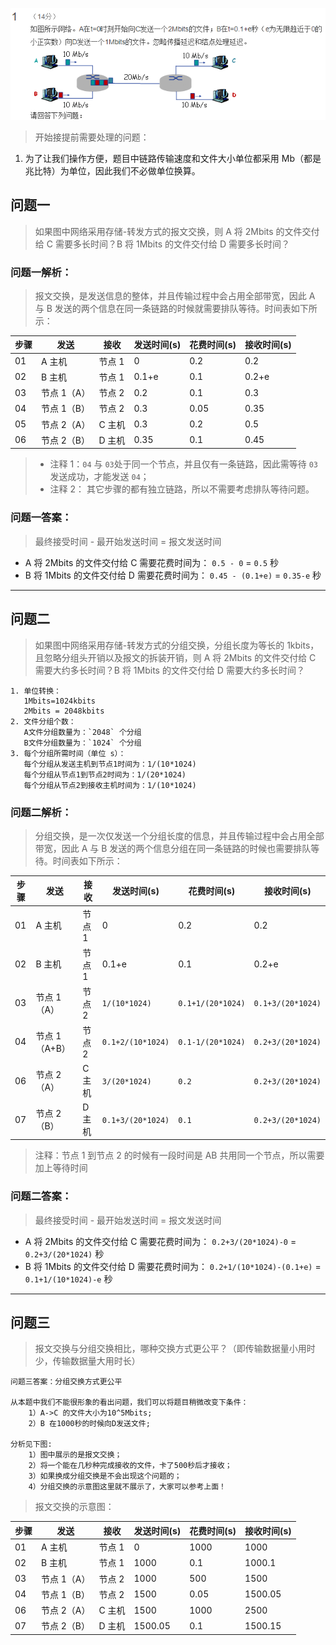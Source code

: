 ![第一周作业1题目](./static/01/01.png)

> 开始接提前需要处理的问题：

1. 为了让我们操作方便，题目中链路传输速度和文件大小单位都采用 Mb（都是兆比特）为单位，因此我们不必做单位换算。

## 问题一

> 如果图中网络采用存储-转发方式的报文交换，则 A 将 2Mbits 的文件交付给 C 需要多长时间？B 将 1Mbits 的文件交付给 D 需要多长时间？

### 问题一解析：

> 报文交换，是发送信息的整体，并且传输过程中会占用全部带宽，因此 A 与 B 发送的两个信息在同一条链路的时候就需要排队等待。时间表如下所示：

| 步骤 | 发送        | 接收   | 发送时间(s) | 花费时间(s) | 接收时间(s) |
| ---- | ----------- | ------ | ----------- | ----------- | ----------- |
| 01   | A 主机      | 节点 1 | 0           | 0.2         | 0.2         |
| 02   | B 主机      | 节点 1 | 0.1+e       | 0.1         | 0.2+e       |
| 03   | 节点 1（A） | 节点 2 | 0.2         | 0.1         | 0.3         |
| 04   | 节点 1（B） | 节点 2 | 0.3         | 0.05        | 0.35        |
| 05   | 节点 2（A） | C 主机 | 0.3         | 0.2         | 0.5         |
| 06   | 节点 2（B） | D 主机 | 0.35        | 0.1         | 0.45        |

> - 注释 1：`04` 与 `03`处于同一个节点，并且仅有一条链路，因此需等待 `03` 发送成功，才能发送 `04`；
> - 注释 2： 其它步骤的都有独立链路，所以不需要考虑排队等待问题。

### 问题一答案：

> 最终接受时间 - 最开始发送时间 = 报文发送时间

- A 将 2Mbits 的文件交付给 C 需要花费时间为： `0.5 - 0` = `0.5` 秒
- B 将 1Mbits 的文件交付给 D 需要花费时间为： `0.45 - (0.1+e)` = `0.35-e` 秒

---

## 问题二

> 如果图中网络采用存储-转发方式的分组交换，分组长度为等长的 1kbits，且忽略分组头开销以及报文的拆装开销，则 A 将 2Mbits 的文件交付给 C 需要大约多长时间？B 将 1Mbits 的文件交付给 D 需要大约多长时间？

```
1. 单位转换：
   1Mbits=1024kbits
   2Mbits = 2048kbits
2. 文件分组个数：
   A文件分组数量为：`2048` 个分组
   B文件分组数量为：`1024` 个分组
3. 每个分组所需时间（单位 s）：
   每个分组从发送主机到节点1时间为：1/(10*1024)
   每个分组从节点1到节点2时间为：1/(20*1024)
   每个分组从节点2到接收主机时间为：1/(10*1024)
```

### 问题二解析：

> 分组交换，是一次仅发送一个分组长度的信息，并且传输过程中会占用全部带宽，因此 A 与 B 发送的两个信息分组在同一条链路的时候也需要排队等待。时间表如下所示：

| 步骤 | 发送          | 接收   | 发送时间(s)       | 花费时间(s)       | 接收时间(s)       |
| ---- | ------------- | ------ | ----------------- | ----------------- | ----------------- |
| 01   | A 主机        | 节点 1 | 0                 | 0.2               | 0.2               |
| 02   | B 主机        | 节点 1 | 0.1+e             | 0.1               | 0.2+e             |
| 03   | 节点 1（A）   | 节点 2 | `1/(10*1024)`     | `0.1+1/(20*1024)` | `0.1+3/(20*1024)` |
| 04   | 节点 1（A+B） | 节点 2 | `0.1+2/(10*1024)` | `0.1-1/(20*1024)` | `0.2+3/(20*1024)` |
| 06   | 节点 2（A）   | C 主机 | `3/(20*1024)`     | `0.2`             | `0.2+3/(20*1024)` |
| 07   | 节点 2（B）   | D 主机 | `0.1+3/(20*1024)` | `0.1`             | `0.2+3/(20*1024)` |

> 注释：节点 1 到节点 2 的时候有一段时间是 AB 共用同一个节点，所以需要加上等待时间

### 问题二答案：

> 最终接受时间 - 最开始发送时间 = 报文发送时间

- A 将 2Mbits 的文件交付给 C 需要花费时间为： `0.2+3/(20*1024)-0` = `0.2+3/(20*1024)` 秒
- B 将 1Mbits 的文件交付给 D 需要花费时间为： `0.2+1/(10*1024)-(0.1+e)` = `0.1+1/(10*1024)-e` 秒

---

## 问题三

> 报文交换与分组交换相比，哪种交换方式更公平？（即传输数据量小用时少，传输数据量大用时长）

```
问题三答案：分组交换方式更公平

从本题中我们不能很形象的看出问题，我们可以将题目稍微改变下条件：
    1）A->C 的文件大小为10^5Mbits;
    2）B 在1000秒的时候向D发送文件;

分析见下图:
    1）图中展示的是报文交换；
    2）将一个能在几秒种完成接收的文件，卡了500秒后才接收；
    3）如果换成分组交换是不会出现这个问题的；
    4）分组交换的示意图这里就不展示了，大家可以参考上面！
```

> 报文交换的示意图：

| 步骤 | 发送        | 接收   | 发送时间(s) | 花费时间(s) | 接收时间(s) |
| ---- | ----------- | ------ | ----------- | ----------- | ----------- |
| 01   | A 主机      | 节点 1 | 0           | 1000        | 1000        |
| 02   | B 主机      | 节点 1 | 1000        | 0.1         | 1000.1      |
| 03   | 节点 1（A） | 节点 2 | 1000        | 500         | 1500        |
| 04   | 节点 1（B） | 节点 2 | 1500        | 0.05        | 1500.05     |
| 06   | 节点 2（A） | C 主机 | 1500        | 1000        | 2500        |
| 07   | 节点 2（B） | D 主机 | 1500.05     | 0.1         | 1500.15     |
